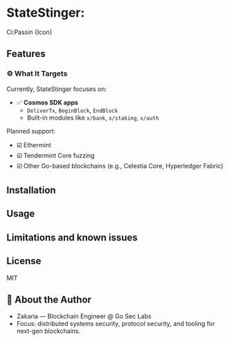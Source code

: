 # StateStinger: 

Ci:Passin {Icon}

## Features 

### ⚙️ What It Targets

Currently, StateStinger focuses on:

- ✅ **Cosmos SDK apps**
  - `DeliverTx`, `BeginBlock`, `EndBlock`
  - Built-in modules like `x/bank`, `x/staking`, `x/auth`

Planned support:
- ☑️ Ethermint
- ☑️ Tendermint Core fuzzing
- ☑️ Other Go-based blockchains (e.g., Celestia Core, Hyperledger Fabric)


## Installation

## Usage 

## Limitations and known issues

## License
MIT

## 🧠 About the Author
- Zakaria — Blockchain Engineer @ Go Sec Labs
- Focus: distributed systems security, protocol security, and tooling for next-gen blockchains.
